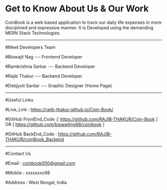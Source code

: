 # Get to Know About Us & Our Work
 CoinBook is a web based application to track our daily life expenses in more disciplined and expressive manner. It is Developed using the demanding MERN Stack Technologies.

---------------------------------------------------------------------------------------------------------------------------------------------------------------

#Meet Developers Team

#Biswajit Nag --- Frontend Developer

#Ramkrishna Sarkar --- Backend Developer

#Rajib Thakur --- Backend Developer

#Debjyoti Sardar --- Graphic Designer (Home Page)

---------------------------------------------------------------------------------------------------------------------------------------------------------------

#Useful Links

#Live_Link : https://rajib-thakur.github.io/Coin-Book/

#GitHub FrontEnd_Code :[ https://github.com/RAJIB-THAKUR/Coin-Book ] OR [ https://github.com/biswajitng68/coinbook ]

#GitHub BackEnd_Code : https://github.com/RAJIB-THAKUR/coinBook_Backend

---------------------------------------------------------------------------------------------------------------------------------------------------------------

#Contact Us

#Email : coinbook000@gmail.com

#Mobile : xxxxxxxx98

#Address : West Bengal, India
